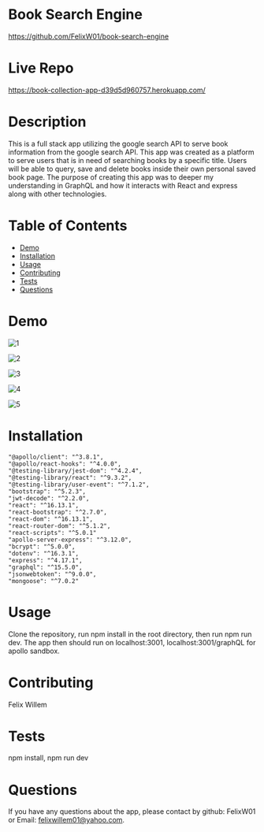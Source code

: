 # Book Search Engine
https://github.com/FelixW01/book-search-engine

# Live Repo
https://book-collection-app-d39d5d960757.herokuapp.com/

# Description

This is a full stack app utilizing the google search API to serve book information from the google search API. This app was created as a platform to serve users that is in need of searching books by a specific title.
Users will be able to query, save and delete books inside their own personal saved book page. The purpose of creating this app was to deeper my understanding in GraphQL and how it interacts with React and express
along with other technologies.

# Table of Contents
- [Demo](#demo)
- [Installation](#installation)
- [Usage](#usage)
- [Contributing](#contributing)
- [Tests](#tests)
- [Questions](#questions)
  
# Demo
![1](https://github.com/FelixW01/Book-search-engine/assets/90164142/a5371486-8a1c-4a4a-a870-6fd2b6e1d098)

![2](https://github.com/FelixW01/Book-search-engine/assets/90164142/cd1c203c-c207-4051-8b7f-ee55489004cc)

![3](https://github.com/FelixW01/Book-search-engine/assets/90164142/b2a8f29f-ddd8-4d8c-93d8-debbd6e5a252)

![4](https://github.com/FelixW01/Book-search-engine/assets/90164142/14a31bdf-bf4b-442c-a1c3-3f48ac3a5e9d)

![5](https://github.com/FelixW01/Book-search-engine/assets/90164142/eca304ec-0143-4d4c-8c38-6225f6d95d18)

# Installation

    "@apollo/client": "^3.8.1",
    "@apollo/react-hooks": "^4.0.0",
    "@testing-library/jest-dom": "^4.2.4",
    "@testing-library/react": "^9.3.2",
    "@testing-library/user-event": "^7.1.2",
    "bootstrap": "^5.2.3",
    "jwt-decode": "^2.2.0",
    "react": "^16.13.1",
    "react-bootstrap": "^2.7.0",
    "react-dom": "^16.13.1",
    "react-router-dom": "^5.1.2",
    "react-scripts": "^5.0.1"
    "apollo-server-express": "^3.12.0",
    "bcrypt": "^5.0.0",
    "dotenv": "^16.3.1",
    "express": "^4.17.1",
    "graphql": "^15.5.0",
    "jsonwebtoken": "^9.0.0",
    "mongoose": "^7.0.2"

# Usage

Clone the repository, run npm install in the root directory, then run npm run dev. The app then should run on localhost:3001, localhost:3001/graphQL for apollo sandbox.

# Contributing

Felix Willem

# Tests

npm install, npm run dev

# Questions

If you have any questions about the app, please contact by github: FelixW01 or Email: felixwillem01@yahoo.com.
